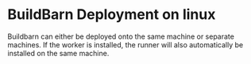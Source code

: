 # BuildBarn Deployment on linux

Buildbarn can either be deployed onto the same machine or separate machines. If the worker is installed, the runner will also automatically be installed on the same machine.
